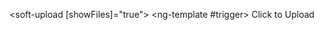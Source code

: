 <soft-upload [showFiles]="true">
  <ng-template #trigger>
    <soft-button>Click to Upload</soft-button>
  </ng-template>
</soft-upload>